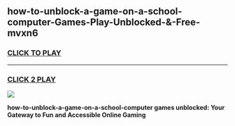 
## how-to-unblock-a-game-on-a-school-computer-Games-Play-Unblocked-&-Free-mvxn6
<h3>
<a href="https://premium76.site?title=how-to-unblock-a-game-on-a-school-computer&ref=24A">CLICK TO PLAY</a></h3>
<hr>

<h3>
<a href="https://premium76.site?title=how-to-unblock-a-game-on-a-school-computer&ref=24A">CLICK 2 PLAY</a>
  
</h3>

<a href="https://premium76.site?title=how-to-unblock-a-game-on-a-school-computer&ref=24A"><img src="https://clearcache.store/games.png"></a>


**how-to-unblock-a-game-on-a-school-computer games unblocked: Your Gateway to Fun and Accessible Online Gaming**

